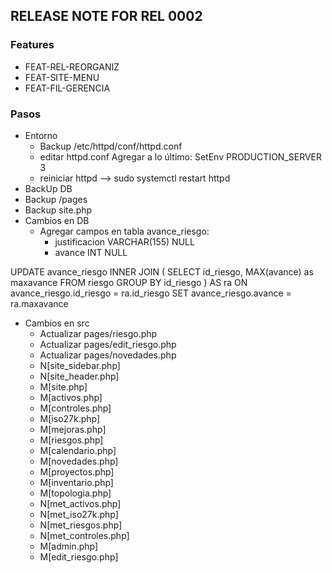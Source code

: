 ## RELEASE NOTE FOR REL 0002
### Features
- FEAT-REL-REORGANIZ
- FEAT-SITE-MENU
- FEAT-FIL-GERENCIA

### Pasos
- Entorno
    - Backup /etc/httpd/conf/httpd.conf
    - editar httpd.conf
        Agregar a lo último: SetEnv PRODUCTION_SERVER 3
    - reiniciar httpd -->  sudo systemctl restart httpd
- BackUp DB     
- Backup /pages 
- Backup site.php
- Cambios en DB
    - Agregar campos en tabla avance_riesgo:
        - justificacion VARCHAR(155) NULL
        - avance INT NULL

UPDATE avance_riesgo
INNER JOIN
(
SELECT id_riesgo, MAX(avance) as maxavance
FROM riesgo
GROUP BY id_riesgo
) AS ra ON avance_riesgo.id_riesgo = ra.id_riesgo
SET avance_riesgo.avance = ra.maxavance


- Cambios en src
    - Actualizar pages/riesgo.php
    - Actualizar pages/edit_riesgo.php
    - Actualizar pages/novedades.php
    - N[site_sidebar.php]
    - N[site_header.php]
    - M[site.php]
    - M[activos.php]
    - M[controles.php]
    - M[iso27k.php]
    - M[mejoras.php]
    - M[riesgos.php]
    - M[calendario.php]
    - M[novedades.php]
    - M[proyectos.php]
    - M[inventario.php]
    - M[topologia.php]
    - N[met_activos.php]
    - N[met_iso27k.php]
    - N[met_riesgos.php]
    - N[met_controles.php]
    - M[admin.php]
    - M[edit_riesgo.php]